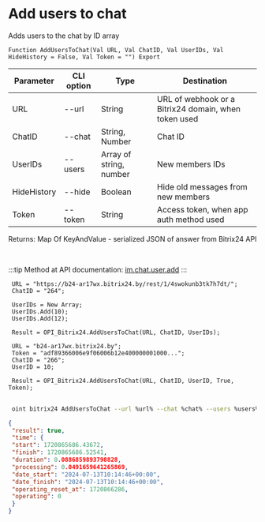 ﻿---
sidebar_position: 5
---

# Add users to chat
 Adds users to the chat by ID array



`Function AddUsersToChat(Val URL, Val ChatID, Val UserIDs, Val HideHistory = False, Val Token = "") Export`

 | Parameter | CLI option | Type | Destination |
 |-|-|-|-|
 | URL | --url | String | URL of webhook or a Bitrix24 domain, when token used |
 | ChatID | --chat | String, Number | Chat ID |
 | UserIDs | --users | Array of string, number | New members IDs |
 | HideHistory | --hide | Boolean | Hide old messages from new members |
 | Token | --token | String | Access token, when app auth method used |

 
 Returns: Map Of KeyAndValue - serialized JSON of answer from Bitrix24 API

<br/>

:::tip
Method at API documentation: [im.chat.user.add](https://dev.1c-bitrix.ru/learning/course/?COURSE_ID=93&LESSON_ID=12097)
:::
<br/>


```bsl title="Code example"
 URL = "https://b24-ar17wx.bitrix24.by/rest/1/4swokunb3tk7h7dt/";
 ChatID = "264";
 
 UserIDs = New Array;
 UserIDs.Add(10);
 UserIDs.Add(12);
 
 Result = OPI_Bitrix24.AddUsersToChat(URL, ChatID, UserIDs);
 
 URL = "b24-ar17wx.bitrix24.by";
 Token = "adf89366006e9f06006b12e400000001000...";
 ChatID = "266";
 UserID = 10;
 
 Result = OPI_Bitrix24.AddUsersToChat(URL, ChatID, UserID, True, Token);
```
	


```sh title="CLI command example"
 
 oint bitrix24 AddUsersToChat --url %url% --chat %chat% --users %users% --hide %hide% --token %token%

```

```json title="Result"
{
 "result": true,
 "time": {
 "start": 1720865686.43672,
 "finish": 1720865686.52541,
 "duration": 0.0886859893798828,
 "processing": 0.0491659641265869,
 "date_start": "2024-07-13T10:14:46+00:00",
 "date_finish": "2024-07-13T10:14:46+00:00",
 "operating_reset_at": 1720866286,
 "operating": 0
 }
}
```
